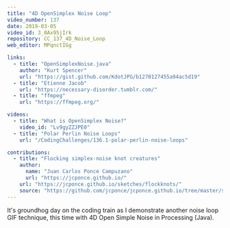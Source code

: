 ```yaml
---
title: "4D OpenSimplex Noise Loop"
video_number: 137
date: 2019-03-05
video_id: 3_0Ax95jIrk
repository: CC_137_4D_Noise_Loop
web_editor: MPqnctIGg

links:
  - title: "OpenSimplexNoise.java"
    author: "Kurt Spencer"
    url: "https://gist.github.com/KdotJPG/b1270127455a94ac5d19"
  - title: "Etienne Jacob"
    url: "https://necessary-disorder.tumblr.com/"
  - title: "ffmpeg"
    url: "https://ffmpeg.org/"

videos:
  - title: "What is OpenSimplex Noise?"
    video_id: "Lv9gyZZJPE0"
  - title: "Polar Perlin Noise Loops"
    url: "/CodingChallenges/136.1-polar-perlin-noise-loops"

contributions:
  - title: "Flocking simplex-noise knot creatures"
    author:
      name: "Juan Carlos Ponce Campuzano"
      url: "https://jcponce.github.io/"
    url: "https://jcponce.github.io/sketches/flockknots/"
    source: "https://github.com/jcponce/jcponce.github.io/tree/master/sketches/flockknots"
---
```


It's groundhog day on the coding train as I demonstrate another noise loop GIF technique, this time with 4D Open Simple Noise in Processing (Java).
